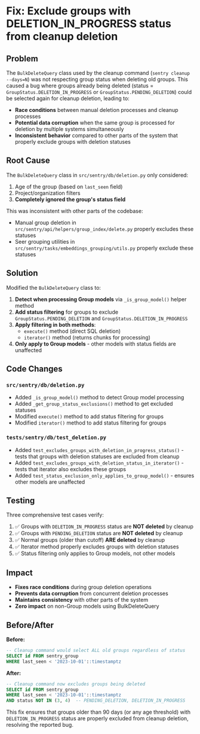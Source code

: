 # Fix: Exclude groups with DELETION_IN_PROGRESS status from cleanup deletion

## Problem

The `BulkDeleteQuery` class used by the cleanup command (`sentry cleanup --days=N`) was not respecting group status when deleting old groups. This caused a bug where groups already being deleted (status = `GroupStatus.DELETION_IN_PROGRESS` or `GroupStatus.PENDING_DELETION`) could be selected again for cleanup deletion, leading to:

- **Race conditions** between manual deletion processes and cleanup processes
- **Potential data corruption** when the same group is processed for deletion by multiple systems simultaneously
- **Inconsistent behavior** compared to other parts of the system that properly exclude groups with deletion statuses

## Root Cause

The `BulkDeleteQuery` class in `src/sentry/db/deletion.py` only considered:
1. Age of the group (based on `last_seen` field)  
2. Project/organization filters
3. **Completely ignored the group's status field**

This was inconsistent with other parts of the codebase:
- Manual group deletion in `src/sentry/api/helpers/group_index/delete.py` properly excludes these statuses
- Seer grouping utilities in `src/sentry/tasks/embeddings_grouping/utils.py` properly exclude these statuses

## Solution

Modified the `BulkDeleteQuery` class to:
1. **Detect when processing Group models** via `_is_group_model()` helper method
2. **Add status filtering** for groups to exclude `GroupStatus.PENDING_DELETION` and `GroupStatus.DELETION_IN_PROGRESS`
3. **Apply filtering in both methods**:
   - `execute()` method (direct SQL deletion)
   - `iterator()` method (returns chunks for processing)
4. **Only apply to Group models** - other models with status fields are unaffected

## Code Changes

### `src/sentry/db/deletion.py`
- Added `_is_group_model()` method to detect Group model processing
- Added `_get_group_status_exclusions()` method to get excluded statuses
- Modified `execute()` method to add status filtering for groups
- Modified `iterator()` method to add status filtering for groups

### `tests/sentry/db/test_deletion.py`
- Added `test_excludes_groups_with_deletion_in_progress_status()` - tests that groups with deletion statuses are excluded from cleanup
- Added `test_excludes_groups_with_deletion_status_in_iterator()` - tests that iterator also excludes these groups
- Added `test_status_exclusion_only_applies_to_group_model()` - ensures other models are unaffected

## Testing

Three comprehensive test cases verify:
1. ✅ Groups with `DELETION_IN_PROGRESS` status are **NOT deleted** by cleanup
2. ✅ Groups with `PENDING_DELETION` status are **NOT deleted** by cleanup  
3. ✅ Normal groups (older than cutoff) **ARE deleted** by cleanup
4. ✅ Iterator method properly excludes groups with deletion statuses
5. ✅ Status filtering only applies to Group models, not other models

## Impact

- **Fixes race conditions** during group deletion operations
- **Prevents data corruption** from concurrent deletion processes
- **Maintains consistency** with other parts of the system
- **Zero impact** on non-Group models using BulkDeleteQuery

## Before/After

**Before:**
```sql
-- Cleanup command would select ALL old groups regardless of status
SELECT id FROM sentry_group 
WHERE last_seen < '2023-10-01'::timestamptz
```

**After:**
```sql  
-- Cleanup command now excludes groups being deleted
SELECT id FROM sentry_group 
WHERE last_seen < '2023-10-01'::timestamptz
AND status NOT IN (3, 4)  -- PENDING_DELETION, DELETION_IN_PROGRESS
```

This fix ensures that groups older than 90 days (or any age threshold) with `DELETION_IN_PROGRESS` status are properly excluded from cleanup deletion, resolving the reported bug.